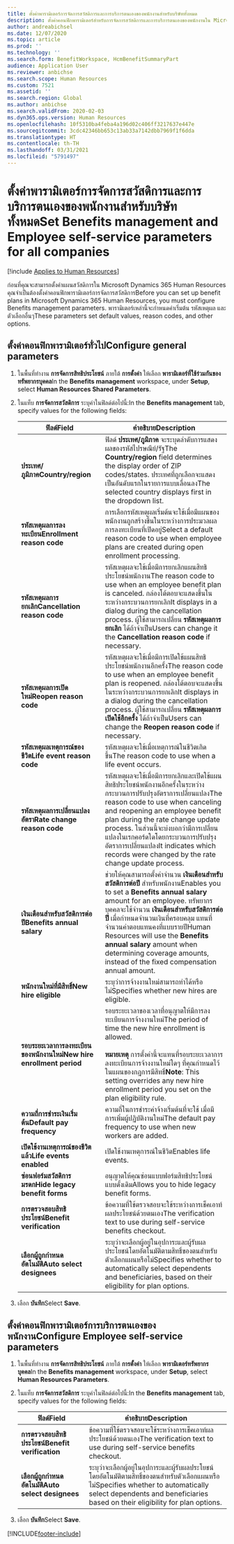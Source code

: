 ```yaml
---
title: ตั้งค่าพารามิเตอร์การจัดการสวัสดิการและการบริการตนเองของพนักงานสำหรับบริษัททั้งหมด
description: ตั้งค่าคอนฟิกพารามิเตอร์สำหรับการจัดการสวัสดิการและการบริการตนเองของพนักงานใน Microsoft Dynamics 365 Human Resources
author: andreabichsel
ms.date: 12/07/2020
ms.topic: article
ms.prod: ''
ms.technology: ''
ms.search.form: BenefitWorkspace, HcmBenefitSummaryPart
audience: Application User
ms.reviewer: anbichse
ms.search.scope: Human Resources
ms.custom: 7521
ms.assetid: ''
ms.search.region: Global
ms.author: anbichse
ms.search.validFrom: 2020-02-03
ms.dyn365.ops.version: Human Resources
ms.openlocfilehash: 10f5310ba4feba4a196d02c406ff3217637e447e
ms.sourcegitcommit: 3cdc42346bb653c13ab33a7142dbb7969f1f6dda
ms.translationtype: HT
ms.contentlocale: th-TH
ms.lasthandoff: 03/31/2021
ms.locfileid: "5791497"
---
```

# <a name="set-benefits-management-and-employee-self-service-parameters-for-all-companies"></a><span data-ttu-id="9d7c9-103">ตั้งค่าพารามิเตอร์การจัดการสวัสดิการและการบริการตนเองของพนักงานสำหรับบริษัททั้งหมด</span><span class="sxs-lookup"><span data-stu-id="9d7c9-103">Set Benefits management and Employee self-service parameters for all companies</span></span>

[!include [Applies to Human Resources](../includes/applies-to-hr.md)]

<span data-ttu-id="9d7c9-104">ก่อนที่คุณจะสามารถตั้งค่าแผนสวัสดิการใน Microsoft Dynamics 365 Human Resources คุณจำเป็นต้องตั้งค่าคอนฟิกพารามิเตอร์การจัดการสวัสดิการ</span><span class="sxs-lookup"><span data-stu-id="9d7c9-104">Before you can set up benefit plans in Microsoft Dynamics 365 Human Resources, you must configure Benefits management parameters.</span></span> <span data-ttu-id="9d7c9-105">พารามิเตอร์เหล่านี้จะกำหนดค่าเริ่มต้น รหัสเหตุผล และตัวเลือกอื่นๆ</span><span class="sxs-lookup"><span data-stu-id="9d7c9-105">These parameters set default values, reason codes, and other options.</span></span> 

## <a name="configure-general-parameters"></a><span data-ttu-id="9d7c9-106">ตั้งค่าคอนฟิกพารามิเตอร์ทั่วไป</span><span class="sxs-lookup"><span data-stu-id="9d7c9-106">Configure general parameters</span></span>

1. <span data-ttu-id="9d7c9-107">ในพื้นที่ทำงาน **การจัดการสิทธิประโยชน์** ภายใต้ **การตั้งค่า** ให้เลือก **พารามิเตอร์ที่ใช้ร่วมกันของทรัพยากรบุคคล**</span><span class="sxs-lookup"><span data-stu-id="9d7c9-107">In the **Benefits management** workspace, under **Setup**, select **Human Resources Shared Parameters**.</span></span>

2. <span data-ttu-id="9d7c9-108">ในแท็บ **การจัดการสวัสดิการ** ระบุค่าในฟิลด์ต่อไปนี้:</span><span class="sxs-lookup"><span data-stu-id="9d7c9-108">In the **Benefits management** tab, specify values for the following fields:</span></span>

   | <span data-ttu-id="9d7c9-109">ฟิลด์</span><span class="sxs-lookup"><span data-stu-id="9d7c9-109">Field</span></span> | <span data-ttu-id="9d7c9-110">คำอธิบาย</span><span class="sxs-lookup"><span data-stu-id="9d7c9-110">Description</span></span> |
   | --- | --- |
   | <span data-ttu-id="9d7c9-111">**ประเทศ/ภูมิภาค**</span><span class="sxs-lookup"><span data-stu-id="9d7c9-111">**Country/region**</span></span> | <span data-ttu-id="9d7c9-112">ฟิลด์ **ประเทศ/ภูมิภาค** จะระบุดลำดับการแสดงผลของรหัสไปรษณีย์/รัฐ</span><span class="sxs-lookup"><span data-stu-id="9d7c9-112">The **Country/region** field determines the display order of ZIP codes/states.</span></span> <span data-ttu-id="9d7c9-113">ประเทศที่ถูกเลือกจะแสดงเป็นอันดับแรกในรายการแบบเลื่อนลง</span><span class="sxs-lookup"><span data-stu-id="9d7c9-113">The selected country displays first in the dropdown list.</span></span> |
   | <span data-ttu-id="9d7c9-114">**รหัสเหตุผลการลงทะเบียน**</span><span class="sxs-lookup"><span data-stu-id="9d7c9-114">**Enrollment reason code**</span></span> | <span data-ttu-id="9d7c9-115">การเลือกรหัสเหตุผลเริ่มต้นจะใช้เมื่อมีแผนของพนักงานถูกสร้างขึ้นในระหว่างการประมวลผลการลงทะเบียนที่เปิดอยู่</span><span class="sxs-lookup"><span data-stu-id="9d7c9-115">Select a default reason code to use when employee plans are created during open enrollment processing.</span></span> |
   | <span data-ttu-id="9d7c9-116">**รหัสเหตุผลการยกเลิก**</span><span class="sxs-lookup"><span data-stu-id="9d7c9-116">**Cancellation reason code**</span></span> | <span data-ttu-id="9d7c9-117">รหัสเหตุผลจะใช้เมื่อมีการยกเลิกแผนสิทธิประโยชน์พนักงาน</span><span class="sxs-lookup"><span data-stu-id="9d7c9-117">The reason code to use when an employee benefit plan is canceled.</span></span> <span data-ttu-id="9d7c9-118">กล่องโต้ตอบจะแสดงขึ้นในระหว่างกระบวนการยกเลิก</span><span class="sxs-lookup"><span data-stu-id="9d7c9-118">It displays in a dialog during the cancellation process.</span></span> <span data-ttu-id="9d7c9-119">ผู้ใช้สามารถเปลี่ยน **รหัสเหตุผลการยกเลิก** ได้ถ้าจำเป็น</span><span class="sxs-lookup"><span data-stu-id="9d7c9-119">Users can change it the **Cancellation reason code** if necessary.</span></span> |
   | <span data-ttu-id="9d7c9-120">**รหัสเหตุผลการเปิดใหม่**</span><span class="sxs-lookup"><span data-stu-id="9d7c9-120">**Reopen reason code**</span></span> | <span data-ttu-id="9d7c9-121">รหัสเหตุผลจะใช้เมื่อมีการเปิดใช้แผนสิทธิประโยชน์พนักงานอีกครั้ง</span><span class="sxs-lookup"><span data-stu-id="9d7c9-121">The reason code to use when an employee benefit plan is reopened.</span></span> <span data-ttu-id="9d7c9-122">กล่องโต้ตอบจะแสดงขึ้นในระหว่างกระบวนการยกเลิก</span><span class="sxs-lookup"><span data-stu-id="9d7c9-122">It displays in a dialog during the cancellation process.</span></span> <span data-ttu-id="9d7c9-123">ผู้ใช้สามารถเปลี่ยน **รหัสเหตุผลการเปิดใช้อีกครั้ง** ได้ถ้าจำเป็น</span><span class="sxs-lookup"><span data-stu-id="9d7c9-123">Users can change the **Reopen reason code** if necessary.</span></span> | 
   | <span data-ttu-id="9d7c9-124">**รหัสเหตุผลเหตุการณ์ของชีวิต**</span><span class="sxs-lookup"><span data-stu-id="9d7c9-124">**Life event reason code**</span></span> | <span data-ttu-id="9d7c9-125">รหัสเหตุผลจะใช้เมื่อเหตุการณ์ในชีวิตเกิดขึ้น</span><span class="sxs-lookup"><span data-stu-id="9d7c9-125">The reason code to use when a life event occurs.</span></span> |
   | <span data-ttu-id="9d7c9-126">**รหัสเหตุผลการเปลี่ยนแปลงอัตรา**</span><span class="sxs-lookup"><span data-stu-id="9d7c9-126">**Rate change reason code**</span></span> | <span data-ttu-id="9d7c9-127">รหัสเหตุผลจะใช้เมื่อมีการยกเลิกและเปิดใช้แผนสิทธิประโยชน์พนักงานอีกครั้งในระหว่างกระบวนการปรับปรุงอัตราการเปลี่ยนแปลง</span><span class="sxs-lookup"><span data-stu-id="9d7c9-127">The reason code to use when canceling and reopening an employee benefit plan during the rate change update process.</span></span> <span data-ttu-id="9d7c9-128">ในส่วนนี้จะบ่งบอกว่ามีการเปลี่ยนแปลงในเรกคอร์ดใดโดยกระบวนการปรับปรุงอัตราการเปลี่ยนแปลง</span><span class="sxs-lookup"><span data-stu-id="9d7c9-128">It indicates which records were changed by the rate change update process.</span></span> |
   | <span data-ttu-id="9d7c9-129">**เงินเดือนสำหรับสวัสดิการต่อปี**</span><span class="sxs-lookup"><span data-stu-id="9d7c9-129">**Benefits annual salary**</span></span> | <span data-ttu-id="9d7c9-130">ช่วยให้คุณสามารถตั้งค่าจำนวน **เงินเดือนสำหรับสวัสดิการต่อปี** สำหรับพนักงาน</span><span class="sxs-lookup"><span data-stu-id="9d7c9-130">Enables you to set a **Benefits annual salary** amount for an employee.</span></span> <span data-ttu-id="9d7c9-131">ทรัพยากรบุคคลจะใช้จำนวน **เงินเดือนสำหรับสวัสดิการต่อปี** เมื่อกำหนดจำนวนเงินที่ครอบคลุม แทนที่จำนวนค่าตอบแทนคงที่แบบรายปี</span><span class="sxs-lookup"><span data-stu-id="9d7c9-131">Human Resources will use the **Benefits annual salary** amount when determining coverage amounts, instead of the fixed compensation annual amount.</span></span> |
   | <span data-ttu-id="9d7c9-132">**พนักงานใหม่ที่มีสิทธิ์**</span><span class="sxs-lookup"><span data-stu-id="9d7c9-132">**New hire eligible**</span></span> | <span data-ttu-id="9d7c9-133">ระบุว่าการจ้างงานใหม่สามารถทำได้หรือไม่</span><span class="sxs-lookup"><span data-stu-id="9d7c9-133">Specifies whether new hires are eligible.</span></span> |
   | <span data-ttu-id="9d7c9-134">**รอบระยะเวลาการลงทะเบียนของพนักงานใหม่**</span><span class="sxs-lookup"><span data-stu-id="9d7c9-134">**New hire enrollment period**</span></span> | <span data-ttu-id="9d7c9-135">รอบระยะเวลาของเวลาที่อนุญาตให้มีการลงทะเบียนการจ้างงานใหม่</span><span class="sxs-lookup"><span data-stu-id="9d7c9-135">The period of time the new hire enrollment is allowed.</span></span></br></br><span data-ttu-id="9d7c9-136">**หมายเหตุ** การตั้งค่านี้จะแทนที่รอบระยะเวลาการลงทะเบียนการจ้างงานใหม่ใดๆ ที่คุณกำหนดไว้ในแผนของกฎการมีสิทธิ์</span><span class="sxs-lookup"><span data-stu-id="9d7c9-136">**Note**: This setting overrides any new hire enrollment period you set on the plan eligibility rule.</span></span> |
   | <span data-ttu-id="9d7c9-137">**ความถี่การชำระเงินเริ่มต้น**</span><span class="sxs-lookup"><span data-stu-id="9d7c9-137">**Default pay frequency**</span></span> | <span data-ttu-id="9d7c9-138">ความถี่ในการชำระค่าจ้างเริ่มต้นที่จะใช้ เมื่อมีการเพิ่มผู้ปฏิบัติงานใหม่</span><span class="sxs-lookup"><span data-stu-id="9d7c9-138">The default pay frequency to use when new workers are added.</span></span> |
   | <span data-ttu-id="9d7c9-139">**เปิดใช้งานเหตุการณ์ของชีวิตแล้ว**</span><span class="sxs-lookup"><span data-stu-id="9d7c9-139">**Life events enabled**</span></span> | <span data-ttu-id="9d7c9-140">เปิดใช้งานเหตุการณ์ในชีวิต</span><span class="sxs-lookup"><span data-stu-id="9d7c9-140">Enables life events.</span></span> |
   | <span data-ttu-id="9d7c9-141">**ซ่อนฟอร์มสวัสดิการมรดก**</span><span class="sxs-lookup"><span data-stu-id="9d7c9-141">**Hide legacy benefit forms**</span></span> | <span data-ttu-id="9d7c9-142">อนุญาตให้คุณซ่อนแบบฟอร์มสิทธิประโยชน์แบบดั้งเดิม</span><span class="sxs-lookup"><span data-stu-id="9d7c9-142">Allows you to hide legacy benefit forms.</span></span> |
   | <span data-ttu-id="9d7c9-143">**การตรวจสอบสิทธิประโยชน์**</span><span class="sxs-lookup"><span data-stu-id="9d7c9-143">**Benefit verification**</span></span> | <span data-ttu-id="9d7c9-144">ข้อความที่ใช้ตรวจสอบจะใช้ระหว่างการเช็คเอาท์ผลประโยชน์ด้วยตนเอง</span><span class="sxs-lookup"><span data-stu-id="9d7c9-144">The verification text to use during self-service benefits checkout.</span></span> |
   | <span data-ttu-id="9d7c9-145">**เลือกผู้ถูกกำหนดอัตโนมัติ**</span><span class="sxs-lookup"><span data-stu-id="9d7c9-145">**Auto select designees**</span></span> | <span data-ttu-id="9d7c9-146">ระบุว่าจะเลือกผู้อยู่ในอุปการะและผู้รับผลประโยชน์โดยอัตโนมัติตามสิทธิ์ของตนสำหรับตัวเลือกแผนหรือไม่</span><span class="sxs-lookup"><span data-stu-id="9d7c9-146">Specifies whether to automatically select dependents and beneficiaries, based on their eligibility for plan options.</span></span> |

3. <span data-ttu-id="9d7c9-147">เลือก **บันทึก**</span><span class="sxs-lookup"><span data-stu-id="9d7c9-147">Select **Save**.</span></span>

## <a name="configure-employee-self-service-parameters"></a><span data-ttu-id="9d7c9-148">ตั้งค่าคอนฟิกพารามิเตอร์การบริการตนเองของพนักงาน</span><span class="sxs-lookup"><span data-stu-id="9d7c9-148">Configure Employee self-service parameters</span></span>

1. <span data-ttu-id="9d7c9-149">ในพื้นที่ทำงาน **การจัดการสิทธิประโยชน์** ภายใต้ **การตั้งค่า** ให้เลือก **พารามิเตอร์ทรัพยากรบุคคล**</span><span class="sxs-lookup"><span data-stu-id="9d7c9-149">In the **Benefits management** workspace, under **Setup**, select **Human Resources Parameters**.</span></span>

2. <span data-ttu-id="9d7c9-150">ในแท็บ **การจัดการสวัสดิการ** ระบุค่าในฟิลด์ต่อไปนี้:</span><span class="sxs-lookup"><span data-stu-id="9d7c9-150">In the **Benefits management** tab, specify values for the following fields:</span></span>

   | <span data-ttu-id="9d7c9-151">ฟิลด์</span><span class="sxs-lookup"><span data-stu-id="9d7c9-151">Field</span></span> | <span data-ttu-id="9d7c9-152">คำอธิบาย</span><span class="sxs-lookup"><span data-stu-id="9d7c9-152">Description</span></span> |
   | --- | --- |
   | <span data-ttu-id="9d7c9-153">**การตรวจสอบสิทธิประโยชน์**</span><span class="sxs-lookup"><span data-stu-id="9d7c9-153">**Benefit verification**</span></span> | <span data-ttu-id="9d7c9-154">ข้อความที่ใช้ตรวจสอบจะใช้ระหว่างการเช็คเอาท์ผลประโยชน์ด้วยตนเอง</span><span class="sxs-lookup"><span data-stu-id="9d7c9-154">The verification text to use during self-service benefits checkout.</span></span> |
   | <span data-ttu-id="9d7c9-155">**เลือกผู้ถูกกำหนดอัตโนมัติ**</span><span class="sxs-lookup"><span data-stu-id="9d7c9-155">**Auto select designees**</span></span> | <span data-ttu-id="9d7c9-156">ระบุว่าจะเลือกผู้อยู่ในอุปการะและผู้รับผลประโยชน์โดยอัตโนมัติตามสิทธิ์ของตนสำหรับตัวเลือกแผนหรือไม่</span><span class="sxs-lookup"><span data-stu-id="9d7c9-156">Specifies whether to automatically select dependents and beneficiaries based on their eligibility for plan options.</span></span> |

3. <span data-ttu-id="9d7c9-157">เลือก **บันทึก**</span><span class="sxs-lookup"><span data-stu-id="9d7c9-157">Select **Save**.</span></span>




[!INCLUDE[footer-include](../includes/footer-banner.md)]